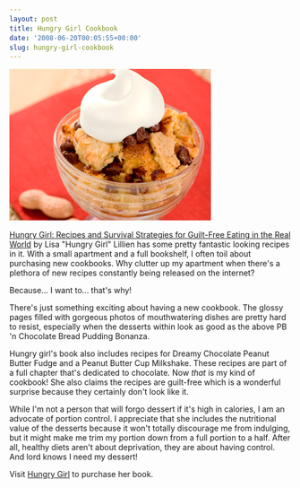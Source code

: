 ```yaml
---
layout: post
title: Hungry Girl Cookbook
date: '2008-06-20T00:05:55+00:00'
slug: hungry-girl-cookbook
---
```

<a href="http://book.hungry-girl.com/chapter/8_chocolate-911"><img src='images/uploads/2008/06/cpb_bread_pudding1.jpg' alt='Chocolate Peanut Butter Bread Pudding' /></a>

<a href="http://book.hungry-girl.com/">Hungry Girl: Recipes and Survival Strategies for Guilt-Free Eating in the Real World</a> by Lisa "Hungry Girl" Lillien has some pretty fantastic looking recipes in it. With a small apartment and a full bookshelf, I often toil about purchasing new cookbooks. Why clutter up my apartment when there's a plethora of new recipes constantly being released on the internet?

Because... I want to... that's why!

There's just something exciting about having a new cookbook. The glossy pages filled with gorgeous photos of mouthwatering dishes are pretty hard to resist, especially when the desserts within look as good as the above PB 'n Chocolate Bread Pudding Bonanza. 

Hungry girl's book also includes recipes for Dreamy Chocolate Peanut Butter Fudge and a Peanut Butter Cup Milkshake. These recipes are part of a full chapter that's dedicated to chocolate. Now <em>that</em> is my kind of cookbook! She also claims the recipes are guilt-free which is a wonderful surprise because they certainly don't look like it.

While I'm not a person that will forgo dessert if it's high in calories, I am an advocate of portion control. I appreciate that she includes the nutritional value of the desserts because it won't totally discourage me from indulging, but it might make me trim my portion down from a full portion to a half. After all, healthy diets aren't about deprivation, they are about having control. And lord knows I need my dessert!

Visit <a href="http://book.hungry-girl.com/">Hungry Girl</a> to purchase her book.
